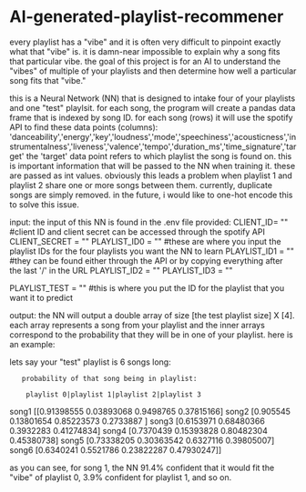 # AI-generated-playlist-recommener
every playlist has a "vibe" and it is often very difficult to pinpoint exactly what that "vibe" is. it is damn-near impossible to explain why a song fits that particular vibe. the goal of this project is for an AI to understand the "vibes" of multiple of your playlists and then determine how well a particular song fits that "vibe."

this is a Neural Network (NN) that is designed to intake four of your playlists and one "test" playlsit. for each song, the program will create a pandas data frame that is indexed by song ID. for each song (rows) it will use the spotify API to find these data points (columns):
'danceability','energy','key','loudness','mode','speechiness','acousticness','instrumentalness','liveness','valence','tempo','duration_ms','time_signature','target'
the 'target' data point refers to which playlist the song is found on. this is important information that will be passed to the NN when training it. these are passed as int values. obviously this leads a problem when playlist 1 and playlist 2 share one or more songs between them. currently, duplicate songs are simply removed. in the future, i would like to one-hot encode this to solve this issue.

input:
the input of this NN is found in the .env file provided:
CLIENT_ID= "" #client ID and client secret can be accessed through the spotify API
CLIENT_SECRET = ""
PLAYLIST_ID0 = "" #these are where you input the playlist IDs for the four playlists you want the NN to learn
PLAYLIST_ID1 = "" #they can be found either through the API or by copying everything after the last '/' in the URL
PLAYLIST_ID2 = "" 
PLAYLIST_ID3 = "" 

PLAYLIST_TEST = "" #this is where you put the ID for the playlist that you want it to predict


output:
the NN will output a double array of size [the test playlist size] X [4]. each array represents a song from your playlist and the inner arrays correspond to the probability that they will be in one of your playlist. here is an example:

lets say your "test" playlist is 6 songs long:

       probability of that song being in playlist:
       
        playlist 0|playlist 1|playlist 2|playlist 3
song1 [[0.91398555 0.03893068 0.9498765  0.37815166]
 song2 [0.905545   0.13801654 0.85223573 0.2733887 ]
 song3 [0.6153971  0.68480366 0.3932283  0.41274834]
 song4 [0.7370439  0.15393828 0.80482304 0.45380738]
 song5 [0.73338205 0.30363542 0.6327116  0.39805007]
 song6 [0.6340241  0.5521786  0.23822287 0.47930247]]
 
 as you can see, for song 1, the NN 91.4% confident that it would fit the "vibe" of playlist 0, 3.9% confident for playlist 1, and so on.

 
